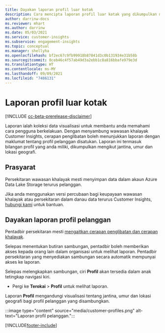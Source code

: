 ```yaml
---
title: Dayakan laporan profil luar kotak
description: Cara mencipta laporan profil luar kotak yang dikumpulkan mengikut jantina, umur dan kaunti atau rantau asal.
author: darrinw-docs
ms.reviewer: mhart
ms.author: darrinw
ms.date: 05/03/2021
ms.service: customer-insights
ms.subservice: engagement-insights
ms.topic: conceptual
ms.manager: shellyha
ms.openlocfilehash: bf2ec67c9fb99918b87841d3c0b131934e31b58b
ms.sourcegitcommit: 0ceb46c4f57ab49d3a2ebb1c8a816bbafe979e3d
ms.translationtype: HT
ms.contentlocale: ms-MY
ms.lasthandoff: 09/09/2021
ms.locfileid: "7486131"
---
```

# <a name="out-of-box-profile-reports"></a>Laporan profil luar kotak

[!INCLUDE [cc-beta-prerelease-disclaimer](includes/cc-beta-prerelease-disclaimer.md)]

Laporan ialah koleksi data visualisasi untuk membantu anda memahami cara pengguna berkelakuan. Dengan menyambung wawasan khalayak Customer Insights, cerapan penglibatan boleh menunjukkan laporan dengan maklumat tentang profil pelanggan disatukan. Laporan ini termasuk bilangan profil yang anda miliki, dikumpulkan mengikut jantina, umur dan lokasi geografi.

## <a name="prerequisites"></a>Prasyarat

Persekitaran wawasan khalayak mesti menyimpan data dalam akaun Azure Data Lake Storage terurus pelanggan.

Jika anda menggunakan versi percubaan bagi keupayaan wawasan khalayak atau persekitaran dalam danau data terurus Customer Insights, [hubungi kami](https://go.microsoft.com/fwlink/?linkid=2145734) untuk bantuan.  


## <a name="enable-the-customer-profile-report"></a>Dayakan laporan profil pelanggan

Pentadbir persekitaran mesti [mengaitkan cerapan penglibatan dan cerapan khalayak](integrate-audience-insights-engagement-insights.md).

Selepas menentukan butiran sambungan, pentadbir boleh memberikan akses kepada orang lain dalam organisasi untuk melihat laporan. Pentadbir persekitaran yang menyediakan sambungan secara automatik mempunyai akses ke laporan. 

Selepas melengkapkan sambungan, ciri **Profil** akan tersedia dalam anak tetingkap navigasi kiri. 

- Pergi ke **Terokai** > **Profil** untuk melihat laporan.

Laporan **Profil** mengandungi visualisasi tentang jantina, umur dan lokasi geografi bagi profil pelanggan yang disambungkan.

:::image type="content" source="media/customer-profiles.png" alt-text="Laporan profil pelanggan.":::

[!INCLUDE[footer-include](../includes/footer-banner.md)]